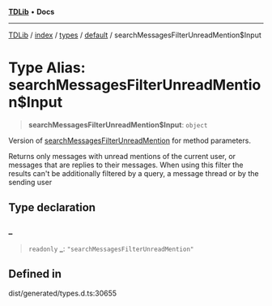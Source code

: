 [**TDLib**](../../../../../../README.md) • **Docs**

***

[TDLib](../../../../../../modules.md) / [index](../../../../../README.md) / [types](../../../README.md) / [default](../README.md) / searchMessagesFilterUnreadMention$Input

# Type Alias: searchMessagesFilterUnreadMention$Input

> **searchMessagesFilterUnreadMention$Input**: `object`

Version of [searchMessagesFilterUnreadMention](searchMessagesFilterUnreadMention.md) for method parameters.

Returns only messages with unread mentions of the current user, or messages that are replies to their messages. When using this filter the results can't be additionally filtered by a query, a message thread or by the sending user

## Type declaration

### \_

> `readonly` **\_**: `"searchMessagesFilterUnreadMention"`

## Defined in

dist/generated/types.d.ts:30655
